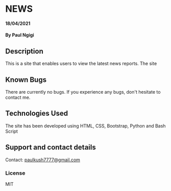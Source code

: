 # NEWS
#### 18/04/2021
#### By **Paul Ngigi**
## Description
This is a site that enables users to view the latest news reports. The site 
## Known Bugs
There are currently no bugs. If you experience any bugs, don't hesitate to contact me.
## Technologies Used
The site has been developed using HTML, CSS, Bootstrap, Python and Bash Script
## Support and contact details
Contact: paulkush7777@gmail.com
### License
MIT
